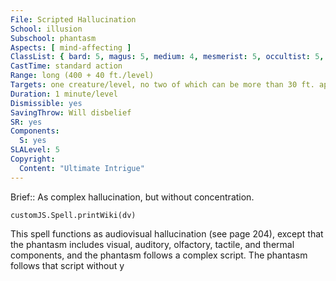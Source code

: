 ```yaml
---
File: Scripted Hallucination
School: illusion
Subschool: phantasm
Aspects: [ mind-affecting ]
ClassList: { bard: 5, magus: 5, medium: 4, mesmerist: 5, occultist: 5, psychic: 5, sorcerer: 5, wizard: 5 }
CastTime: standard action
Range: long (400 + 40 ft./level)
Targets: one creature/level, no two of which can be more than 30 ft. apart
Duration: 1 minute/level
Dismissible: yes
SavingThrow: Will disbelief
SR: yes
Components:
  S: yes
SLALevel: 5
Copyright:
  Content: "Ultimate Intrigue"
---
```

Brief:: As complex hallucination, but without concentration.

```dataviewjs
customJS.Spell.printWiki(dv)
```

This spell functions as audiovisual hallucination (see page 204), except that the phantasm includes visual, auditory, olfactory, tactile, and thermal components, and the phantasm follows a complex script. The phantasm follows that script without y
